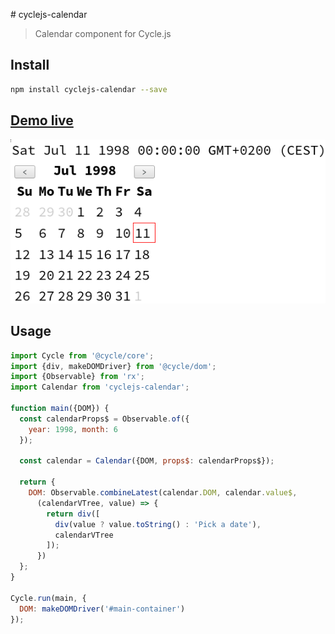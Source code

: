 # cyclejs-calendar

> Calendar component for Cycle.js

## Install

```bash
npm install cyclejs-calendar --save
```

## [Demo live](http://enten.github.io/cyclejs-calendar/example/)

[![Demo live preview](screenshot.png)](http://enten.github.io/cyclejs-calendar/example/)

## Usage

```javascript
import Cycle from '@cycle/core';
import {div, makeDOMDriver} from '@cycle/dom';
import {Observable} from 'rx';
import Calendar from 'cyclejs-calendar';

function main({DOM}) {
  const calendarProps$ = Observable.of({
    year: 1998, month: 6
  });

  const calendar = Calendar({DOM, props$: calendarProps$});

  return {
    DOM: Observable.combineLatest(calendar.DOM, calendar.value$,
      (calendarVTree, value) => {
        return div([
          div(value ? value.toString() : 'Pick a date'),
          calendarVTree
        ]);
      })
  };
}

Cycle.run(main, {
  DOM: makeDOMDriver('#main-container')
});
```
